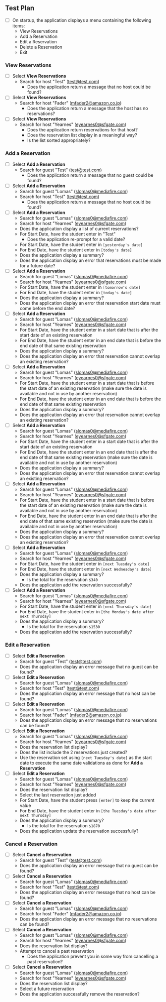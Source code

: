 ## Test Plan

* [ ] On startup, the application displays a menu containing the following items:
  * View Reservations
  * Add a Reservation
  * Edit a Reservation
  * Delete a Reservation
  * Exit

### View Reservations

* [ ] Select **View Reservations**
  * Search for host "Test" (test@test.com)
    * Does the application return a message that no host could be found?
* [ ] Select **View Reservations**
  * Search for host "Fader" (mfader2@amazon.co.jp)
    * Does the application return a message that the host has no reservations?
* [ ] Select **View Reservations**
  * Search for host "Yearnes" (eyearnes0@sfgate.com)
    * Does the application return reservations for that host?
    * Does the reservation list display in a meaningful way?
    * Is the list sorted appropriately?

### Add a Reservation

* [ ] Select **Add a Reservation**
  * Search for guest "Test" (test@test.com)
    * Does the application return a message that no guest could be found?
* [ ] Select **Add a Reservation**
  * Search for guest "Lomas" (slomas0@mediafire.com)
  * Search for host "Test" (test@test.com)
    * Does the application return a message that no host could be found?
* [ ] Select **Add a Reservation**
  * Search for guest "Lomas" (slomas0@mediafire.com)
  * Search for host "Yearnes" (eyearnes0@sfgate.com)
  * Does the application display a list of current reservations?
  * For Start Date, have the student enter in "Test"
    * Does the application re-prompt for a valid date?
  * For Start Date, have the student enter in `[yesterday's date]`
  * For End Date, have the student enter in `[today's date]`
  * Does the application display a summary?
  * Does the application display an error that reservations must be made for a future date?
* [ ] Select **Add a Reservation**
  * Search for guest "Lomas" (slomas0@mediafire.com)
  * Search for host "Yearnes" (eyearnes0@sfgate.com)
  * For Start Date, have the student enter in `[tomorrow's date]`
  * For End Date, have the student enter in `[today's date]`
  * Does the application display a summary?
  * Does the application display an error that reservation start date must come before the end date?
* [ ] Select **Add a Reservation**
  * Search for guest "Lomas" (slomas0@mediafire.com)
  * Search for host "Yearnes" (eyearnes0@sfgate.com)
  * For Start Date, have the student enter in a start date that is after the start date of an existing reservation
  * For End Date, have the student enter in an end date that is before the end date of that same existing reservation
  * Does the application display a summary?
  * Does the application display an error that reservation cannot overlap an existing reservation?
* [ ] Select **Add a Reservation**
  * Search for guest "Lomas" (slomas0@mediafire.com)
  * Search for host "Yearnes" (eyearnes0@sfgate.com)
  * For Start Date, have the student enter in a start date that is before the start date of an existing reservation (make sure the date is available and not in use by another reservation)
  * For End Date, have the student enter in an end date that is before the end date of that same existing reservation
  * Does the application display a summary?
  * Does the application display an error that reservation cannot overlap an existing reservation?
* [ ] Select **Add a Reservation**
  * Search for guest "Lomas" (slomas0@mediafire.com)
  * Search for host "Yearnes" (eyearnes0@sfgate.com)
  * For Start Date, have the student enter in a start date that is after the start date of an existing reservation 
  * For End Date, have the student enter in an end date that is after the end date of that same existing reservation (make sure the date is available and not in use by another reservation)
  * Does the application display a summary?
  * Does the application display an error that reservation cannot overlap an existing reservation?
* [ ] Select **Add a Reservation**
  * Search for guest "Lomas" (slomas0@mediafire.com)
  * Search for host "Yearnes" (eyearnes0@sfgate.com)
  * For Start Date, have the student enter in a start date that is before the start date of an existing reservation (make sure the date is available and not in use by another reservation)
  * For End Date, have the student enter in an end date that is after the end date of that same existing reservation (make sure the date is available and not in use by another reservation)
  * Does the application display a summary?
  * Does the application display an error that reservation cannot overlap an existing reservation?
* [ ] Select **Add a Reservation**
  * Search for guest "Lomas" (slomas0@mediafire.com)
  * Search for host "Yearnes" (eyearnes0@sfgate.com)
  * For Start Date, have the student enter in `[next Tuesday's date]`
  * For End Date, have the student enter in `[next Wednesday's date]`
  * Does the application display a summary?
    * Is the total for the reservation `$340`
  * Does the application add the reservation successfully?
* [ ] Select **Add a Reservation**
  * Search for guest "Lomas" (slomas0@mediafire.com)
  * Search for host "Yearnes" (eyearnes0@sfgate.com)
  * For Start Date, have the student enter in `[next Thursday's date]`
  * For End Date, have the student enter in `[the Monday's date after next Thursday]`
  * Does the application display a summary?
    * Is the total for the reservation `$1530`
  * Does the application add the reservation successfully?

### Edit a Reservation

* [ ] Select **Edit a Reservation**
  * Search for guest "Test" (test@test.com)
  * Does the application display an error message that no guest can be found?
* [ ] Select **Edit a Reservation**
  * Search for guest "Lomas" (slomas0@mediafire.com)
  * Search for host "Test" (test@test.com)
  * Does the application display an error message that no host can be found?
* [ ] Select **Edit a Reservation**
  * Search for guest "Lomas" (slomas0@mediafire.com)
  * Search for host "Fader" (mfader2@amazon.co.jp)
  * Does the application display an error message that no reservations can be found?
* [ ] Select **Edit a Reservation**
  * Search for guest "Lomas" (slomas0@mediafire.com)
  * Search for host "Yearnes" (eyearnes0@sfgate.com)
  * Does the reservation list display? 
  * Does the list include the 2 reservations just created?
  * Use the reservation set using `[next Tuesday's date]` as the start date to execute the same date validations as done for **Add a Reservation**
* [ ] Select **Edit a Reservation**
  * Search for guest "Lomas" (slomas0@mediafire.com)
  * Search for host "Yearnes" (eyearnes0@sfgate.com)
  * Does the reservation list display? 
  * Select the last reservation just added
  * For Start Date, have the student press `[enter]` to keep the current value
  * For End Date, have the student enter in `[the Tuesday's date after next Thursday]`
  * Does the application display a summary?
    * Is the total for the reservation `$1870`
  * Does the application update the reservation successfully?

### Cancel a Reservation

* [ ] Select **Cancel a Reservation**
  * Search for guest "Test" (test@test.com)
  * Does the application display an error message that no guest can be found?
* [ ] Select **Cancel a Reservation**
  * Search for guest "Lomas" (slomas0@mediafire.com)
  * Search for host "Test" (test@test.com)
  * Does the application display an error message that no host can be found?
* [ ] Select **Cancel a Reservation**
  * Search for guest "Lomas" (slomas0@mediafire.com)
  * Search for host "Fader" (mfader2@amazon.co.jp)
  * Does the application display an error message that no reservations can be found?
* [ ] Select **Cancel a Reservation**
  * Search for guest "Lomas" (slomas0@mediafire.com)
  * Search for host "Yearnes" (eyearnes0@sfgate.com)
  * Does the reservation list display? 
  * Attempt to cancel a past reservation
    * Does the application prevent you in some way from cancelling a past reservation?
* [ ] Select **Cancel a Reservation**
  * Search for guest "Lomas" (slomas0@mediafire.com)
  * Search for host "Yearnes" (eyearnes0@sfgate.com)
  * Does the reservation list display? 
  * Select a future reservation
  * Does the application successfully remove the reservation? 
